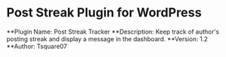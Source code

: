 # Post Streak Plugin for WordPress

**Plugin Name: Post Streak Tracker
**Description: Keep track of author's posting streak and display a message in the dashboard.
**Version: 1.2
**Author: Tsquare07
